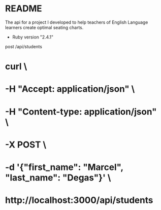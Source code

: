 # README

The api for a project I developed to help teachers of English Language learners create optimal seating charts.  

* Ruby version "2.4.1"

post /api/students
# curl \
# -H "Accept: application/json" \
# -H "Content-type: application/json" \
# -X POST \
# -d '{"first_name": "Marcel", "last_name": "Degas"}' \
# http://localhost:3000/api/students

